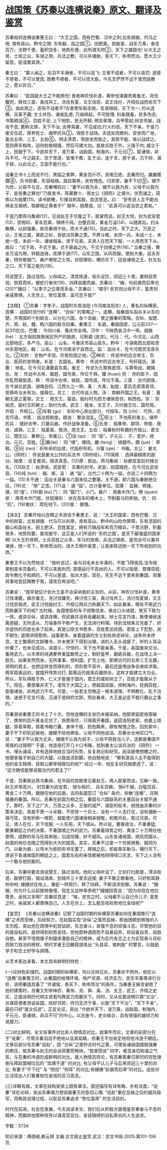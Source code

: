# [战国策《苏秦以连横说秦》原文、翻译及鉴赏](https://www.vrrw.net/wx/14032.html)

苏秦始将连横说秦惠王曰： “大王之国，西有巴蜀、汉中之利;北有胡貉、代马之用; 南有巫山、黔中之限; 东有殽、函之固①。田肥美、民殷富，战车万乘，奋击百万，沃野千里，蓄积饶多，地势形便，此所谓天府②，天下之雄国也! 以大王之贤，士民之众，车骑之用，兵法之教，可以并诸侯，吞天下，称帝而治。愿大王少留意，臣请奏其效。”

秦王曰： “寡人闻之，毛羽不丰满者，不可以高飞; 文章不成者，不可以诛罚; 道德不厚者，不可以使民; 政教不顺者，不可以烦大臣。今先生俨然不远千里而庭教之，愿以异日。”

苏秦曰： “臣固疑大王之不能用也! 昔者神农伐补遂，黄帝伐涿鹿而禽蚩尤，尧伐驩兜，舜伐三苗，禹伐共工，汤伐有夏，文王伐崇，武王伐纣，齐桓任战而伯天下③。由此观之，恶有不战者乎?古者使车毂击驰，言语相结，天下为一; 约从连横，兵革不藏; 文士并饬，诸侯乱惑; 万端俱起，不可胜理; 科条既备，民多伪态; 书策稠浊④，百姓不足; 上下相愁，民无所聊; 明言章理，兵甲愈起;辩言伟服，战攻不息; 繁称文辞，天下不治; 舌弊耳聋，不见成功;行义约信，天下不亲。于是乃废文任武，厚养死士，缀甲厉兵⑤，效胜于战场。夫徒处而致利，安坐而广地，虽古五帝、三王、五伯⑥，明主贤君，常欲坐而致之，其势不能，故以战续之。宽则两军相攻，迫则杖戟相撞，然后可建大功。是故兵胜于外，义强于内; 威立于上，民服于下。今欲并天下，凌万乘，诎敌国，制海内，子元元⑦，臣诸侯，非兵不可。今之嗣主，忽于至道，皆惛于教，乱于治，迷于言，惑于语，沉于辩，溺于辞，以此论之，王固不能行也。”

说秦王书十上而说不行，黑貂之裘弊，黄金百斤尽，资用乏绝，去秦而归。羸縢履蹻⑧，负书担橐，形容枯槁，面目黧黑，状有愧色。归至家，妻不下纴⑨，嫂不为炊，父母不与言。苏秦喟叹曰：“妻不以我为夫，嫂不以我为叔，父母不以我为子，是皆秦之罪也!”乃夜发书，陈箧数十，得太公《阴符》之谋⑩。伏而诵之，简练以为揣摩(11)。读书欲睡，引锥自刺其股，血流至足。曰： “安有说人主不能出棋金玉锦绣，取卿相之尊者乎?” 期年，揣摩成，曰： “此真可以说当世之君矣。”

于是乃摩燕乌集阙(12)，见说赵王于华屋之下，抵掌而谈。赵王大悦，封为武安君(13)，受相印。革车百乘，锦绣千纯，白璧百双，黄金万溢(14)，以随其后。约从散横，以抑强秦。故苏秦相于赵，而关不通(15)。当此之时，天下之大，万民之众，王侯之威，谋臣之权，皆欲决苏秦之策。不费斗粮，未烦一兵，未战一士，未绝一弦，未折一矢，诸侯相亲，贤于兄弟。夫贤人在而天下服，一人用而天下从。故曰： “式于政，不式于勇。式于廊庙之内，不式于四境之外(16)。” 当秦之隆，黄金万溢为用，转毂连骑，炫熿于道(17)，山东之国，从风而服，使赵大重。且夫苏秦，特穷巷掘门、桑户棬枢之士耳，伏轼撙衔，横历天下，廷说诸侯之王，杜左右之口，天下莫之能伉(18)。

将说楚王，路过洛阳。父母闻之，清宫除道，张乐设饮，郊迎三十里。妻侧目而视，侧耳而听。嫂蛇行匍伏(19)，四拜自跪而谢。苏秦曰： “嫂，何前倨而后卑也(20)?”嫂曰： “以季子之位尊而多金。” 苏秦曰： “嗟乎! 贫穷则父母不子，富贵则亲戚畏惧。人生世上，势位富厚，盖可忽乎哉?”



【注释】 ①苏秦：字季子，战国时东周洛阳 (今河南洛阳东) 人，著名的纵横家。连横： 战国时流行的 “连横”、“合纵” 的策略之一。连横，指秦国与函谷关以东的楚、齐等国的个别联合，以分化六国，各个击破，使之服秦的策略。合纵，指楚、齐、燕、赵、魏、韩六国的联合抗秦。秦惠王： 名驷，秦国国君，公元前337—前311在位。巴蜀： 今四川省、重庆市全境。汉中： 今陕西省汉中一带。胡貉 (he)： 北方匈奴族聚居区所产的貉皮，可制裘 (皮衣)。代马： 代，今河北、山西北部地区，多产马。巫山： 山名，今重庆市巫山县东。黔中： 今湖南西北部和贵州东部地区。殽： 山名，在今河南洛宁县西北。函： 函谷关，在今河南灵宝县东北。②天府： 言物产丰饶、形势险固之地。③神农： 传说中的远古帝王，农业、医药的发明者。补遂： 古国名。黄帝： 传说中的远古帝王，号轩辕氏。涿鹿： 地名，在今河北涿鹿县东南。蚩尤： 传说为九黎族首领，与黄帝战，被擒杀。尧： 传说中古帝，姬姓，国号唐，传位于舜。驩 (huan) 兜： 尧的臣子，因作乱而被放逐。舜： 传说中古帝，姚姓，国号虞，传位于禹。三苗： 古代部族，在今湖北武昌、湖南岳阳、江西九江一带。禹： 大禹，姒姓，夏后氏部落首领，受舜命治水有功，接舜位。共工： 古代传说人物。汤： 商朝开国之王。有夏： 夏朝无道之夏桀。文王： 周文王，姬昌，殷纣时为西方诸侯首领，称西伯。崇： 崇侯虎，殷纣王的卿士，助纣为虐。武王： 姬发，文王子，灭纣接王位，国号周。齐桓： 齐桓公。④车毂 (gu)： 车轮中心突出部分，代指车。饬 (chi)： 巧饰，花言巧语。书策： 指法规制度。稠浊： 繁杂混乱。⑤死士： 不怕死的勇士。缀甲厉兵： 缝好衣甲，打磨兵器，作好战争准备。⑥五帝： 指黄帝、颛顼、帝喾、唐尧、虞舜。三王： 指夏禹、商汤、周文王。五伯： 指春秋时称霸的齐桓公、晋文公、楚庄公、秦穆公、宋襄公。⑦诎 (qu)： 同 “屈”。子元元： 子，爱护、统治。元元，百姓。⑧羸(lei)： 同 “缧”，缠绕。縢 (teng)： 绑腿布。蹻 (jue)： 草鞋。⑨纴 (ren)：织布帛的丝缕，代指织布机。⑩箧 (qie)： 书箱。太公： 姜太公。《阴符》： 传说是姜太公作的兵法书《阴符经》。(11)简练： 选择最精练的部分。揣摩： 反复推测，探求真意。(12)摩：抵达。燕乌集阙： 赵都宫室前的楼台名。(13)赵王： 赵肃侯。武安君： 苏秦的封号。武安，赵国城邑，在今河北武安县。(14)纯 (tun)： 捆、束。溢： 通 “镒”。古代二十两为一镒，亦说二十四两为一镒。(15)关不通： 函谷关是秦与六国来往之要塞。关不通，即六国与秦断绝交往。(16)式： “用” 之意。(17)溢： 通 “镒”。古计量单位。炫熿： 显赫、辉煌。熿，同“煌”。(18)掘 (ku) 门： 同 “窟门”，小门。桑户： 用桑木作门。棬 (quan) 枢： 用弯木作门枢。伏轼撙衔： 伏在高车的横木上，节制着马的奔驰。伉： 同 “抗”。(19)匍伏： 爬在地下。(20)倨： 傲慢。

【译文】 苏秦开始以连横之术游说于秦惠王，说： “大王的国家，西有巴蜀、汉中的财富，北有胡貉、代马可以利用，南有巫山、黔中的山险作屏障，东有坚固的殽山和函谷关。田土肥沃，百姓富足，拥有万辆战车和百万精兵，千里沃野，积蓄很多，地势险要，能攻能守，这正是人们所说的 ‘天府之国’，是天下最强盛的国家啊! 以大王的贤明，士兵百姓之众多，车马的效用，兵法之熟练，是完全可以兼并诸侯，统一天下，称帝而治的。请大王稍作留意，让我来陈述统一天下所收到的功效。”

秦惠王不以为然地说： “我听说过，雀鸟羽毛未长丰满的，不能飞得很高;法令规章制度未完备的，不可以来施刑罚; 道德品行不高尚的人，不可以指使、管理百姓; 政令教化不和顺的，不可以差遣、指派大臣。现在，先生不远千里来到秦国，郑重其事地登廷赐教于我，请改日再谈吧。”

苏秦说： “我早就估计到大王是不会采纳我的主张的。从前，神农讨伐补遂，黄帝讨伐涿鹿，擒杀蚩尤，尧讨伐驩兜，舜讨伐三苗，禹讨伐共工，汤讨伐夏桀，文王讨伐崇侯虎，武王讨伐殷纣王，齐桓公用兵力称霸天下。如此看来，哪有不用武力而称霸天下的呢? 古时候，各国使臣的车子频繁往来，彼此口头结盟，使天下联为一体。或讲合纵，或讲连横，但武器并没有收藏起来。辩士花言巧语，致使诸侯迷离惑疑，无所适从，万端事件不断产生，无法进行料理。待到法规条文完备了，奸诈虚伪的百姓也多了起来。真是公牍文书愈多，百姓愈加贫困。君臣上下犯愁，民不聊生; 道理讲得愈明，战事更多。身着盛装的文士到处奔走辩论，战争并未停息。文士繁缛的文辞雅令，并未使天下得到治理。讲的人舌头说疲了，听的人耳朵吵聋了，也未见成功。讲道义，守信约，天下也不能亲善。于是，各国废弃文治，重用武力，以丰厚的待遇豢养勇猛敢死之士，制好盔甲，磨砺兵器，在战场上决一胜负。如果安然而坐，无所事事，想利国，扩充土地，即使古代的五帝三王五霸，贤明的君主，也想这样坐而得利的，但形势不容许，最后还是用战争去继续求取。两军距离远的，就摆开阵势对打; 距离近的就用兵器拼杀，这样才能建立大功业。所以，军队得胜于外，仁义才能强于国内，君王的威权树立了，百姓才能服从于下。现在，要想兼并天下，凌驾于大国之上，使敌国屈服，控制海内，抚拥百姓，臣服诸侯，非用武力不可。可是，一些君主忽略这一根本道理，不明教化，乱于治理，迷惑于花言巧语，沉溺于诡辩的文辞。照此看来，大王是必定不能行霸业之事的。”

苏秦游说秦惠王的书上了十次，但他连横的主张仍未被采纳。他那黑貂皮袍穿破了，携带的百斤黄金花完了，旅费用尽，只得离开秦国，返回洛阳老家。他裹上绑腿，穿着草鞋，挑着书箱行囊，身体干瘦，脸色黝黑，颇有惭愧之色。回到家中，妻子不下织机迎接他，嫂嫂不给他煮饭，父母不同他说话。苏秦长长地叹口气，说： “妻子不认我为丈夫，嫂嫂不认我为叔子，父母不把我当儿子，这都是秦国不用我的过错啊!” 于是，他连夜打开几十口书箱，找到姜太公谈兵法的 《阴符》 一书，埋头诵读，并有选择地结合当时形势，反复熟记和研究。阅读疲倦想睡之时，他便拿锥子刺自己的大腿，以致血流到脚。他自勉地说： “哪有游说人主不能得到他的金玉锦绣、获取公卿宰相尊位的呢?” 经过一年，他反复研究揣摩透了，说： “这次确信能够说服当代的君主了!”

于是，苏秦抵达燕乌集阙，在华丽的宫殿里见着赵王。两人抵掌而谈，见解一致。 赵王非常高兴， 封苏秦为武安君， 授与相印， 兵车百辆， 锦千捆，白璧百双，黄金二十万两，跟随在他的后面，去同各国签订 “合纵” 条约，拆散“连横”，压制强暴的秦国。所以，苏秦在赵国为相之后，秦国与六国联系的关塞函谷关就不通了。那时，天下之广大，万民之众多，王侯的威严，谋臣的权术，统统由苏秦的计策来决定。真是不费一斗米粮，不烦劳一个兵士，没有一个人去打仗，没有绷断一根弓弦，没有折断一根箭，就能使六国诸侯相亲相敬，和睦共处，胜过兄弟。可见，贤人在位，天下信服; 一人任用，天下顺从。所以说，要重政治，不重勇猛; 要重朝廷之内的决策，不重国境之外的武力。苏秦最得势之时，黄金二十万两任他使用，成群的车马任其奔驰，沿途炫耀，好不威风。山东各诸侯国，顺风而服从，赵国的地位也随之而得到大大的提高。其实，苏秦不过是一个穷居陋巷、掘洞为门、以桑为扉、以弯木为枢的穷书生罢了，拜相之后，却能乘车勒马，横行天下，游说于各诸侯国的朝廷之上，国君左右的亲信都被他辩得哑口无言，天下之人没有一个敢与他抗衡的。

后来，苏秦将要去游说楚王，路过洛阳。他的父母听说了，立刻打扫房屋，清洁街道，敲锣打鼓，摆设酒席，到城外三十里去迎接; 妻子不敢正眼看他，只好侧耳静听吩咐; 嫂嫂伏在地上，像蛇一样爬行，拜了四拜，不断请求恕罪。苏秦说： “嫂嫂，你为什么以前那样傲慢，现在又这样卑恭呢?”嫂嫂回答说：“因为你现在地位尊贵，金钱又多啊!” 苏秦叹息道： “唉，贫穷之时，父母都不认自己作儿子; 富贵之时，亲戚家人都畏惧自己。人生在世上，怎么能忽视权势地位金钱呢?”

【鉴赏】 《苏秦以连横说秦》记叙了战国时期的纵横家苏秦如何在秦国推行“连横”之术而受挫，后经努力，在赵国实现“合纵”之策而显赫，即由困顿到辉煌的人生历程，突出他在困境中刻苦钻研，矢志奋斗，自强不息的顽强斗志。尽管他的目的是自私的，是想得到权势金钱，但他那种遇困而不自暴自弃，却自查自责，自励自勉，甚至不惜用锥子刺腿来激励自己的精神，成为后代有志之士为实现奋斗目标而努力效法的榜样。明代学者王应麟竟提炼出 “头县梁，锥刺股” 的警言，以鼓励学子和志士好学与拼搏。

从艺术表达来看，本文具有鲜明的特色：

(一)论辩色彩强烈。战国时期的纵横家，均以论辩见长，苏秦亦不例外。他在以 “连横”说秦惠王时，从秦国的地理环境、物产资源、经济实力、民生军备等进行分析，说明秦国具备了 “并诸侯，吞天下，称帝而治”的条件。当秦惠王婉言谢绝了他的建策时，苏秦又列举神农、黄帝、尧、舜、禹、汤、文王、武王、齐桓之史实，正面说明历代明主贤君均靠武力而霸天下。同时，又从反面说明只靠“文治”，派谋臣使者游说各国，结好邻邦，终归无济于事，以致“天下不治”，“天下不亲”，最后只好“废文任武”。正反论证，突出 “今欲并天下，凌万乘，诎敌国，制海内，子元元，臣诸侯，非兵不可”的中心。以古鉴今，史论结合，具有很强的雄辩力和说服力。

(二)对比鲜明。全文有事件对比和人物情态对比。就事件而论，文章的前部分在于“说秦”，尽管苏秦滔滔不绝地以显其韬略，但秦王不加肯定地将他冷逐于朝廷。文章后部分写苏秦“说赵”，因 “合纵”之策符合时代之需，可使各诸侯国摆脱强秦的欺压，故苏秦与赵王的会谈简要而畅快，“抵掌而谈” 四字，极显亲切和谐之气氛，与在秦的冷遇形成鲜明的对比。就人物情态而论，有苏秦离秦归家时的穷愁潦倒与拜赵国相位后的 “炫熿于道” 的对比; 有父母不认儿子与后来郊迎三十里的对比; 有妻子“不下纴” 与 “侧目” “侧耳” 的对比;有嫂嫂“前倨而后卑”的对比。这些对比活现出人们看重权位金钱的丑习恶态。

(三)详略有致。文章在结构安排上颇有章法，叙述描写有详有略，亦有法度。“说秦”详在论辩，突出苏秦竭力想说服秦王的急切心理; “说赵”重在显赫之后的威风描写，而略其说理过程，以彰显苏秦追求 “势位富厚” 的生活目的。

时代在前进，社会在发展，今天阅读本文，我们应从积极方面借鉴苏秦奋斗不息的精神，而摒弃他那种孜孜以谋高官显位、金钱锦绣的自私卑劣的人生追求。

字数：5734

知识来源：傅德岷,赖云琪 主编.古文观止鉴赏.武汉：崇文书局.2005.第101-106页.

